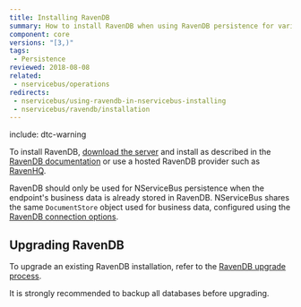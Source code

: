 ```yaml
---
title: Installing RavenDB
summary: How to install RavenDB when using RavenDB persistence for various versions of NServiceBus.
component: core
versions: "[3,)"
tags:
 - Persistence
reviewed: 2018-08-08
related:
 - nservicebus/operations
redirects:
 - nservicebus/using-ravendb-in-nservicebus-installing
 - nservicebus/ravendb/installation
---
```


include: dtc-warning


To install RavenDB, [download the server](https://ravendb.net/download) and install as described in the [RavenDB documentation](https://ravendb.net/docs/) or use a hosted RavenDB provider such as [RavenHQ](https://www.ravenhq.com/).

RavenDB should only be used for NServiceBus persistence when the endpoint's business data is already stored in RavenDB. NServiceBus shares the same `DocumentStore` object used for business data, configured using the [RavenDB connection options](connection.md).


## Upgrading RavenDB

To upgrade an existing RavenDB installation, refer to the [RavenDB upgrade process](https://ravendb.net/docs/search/latest/csharp?searchTerm=server-administration%20upgrade).

It is strongly recommended to backup all databases before upgrading.

